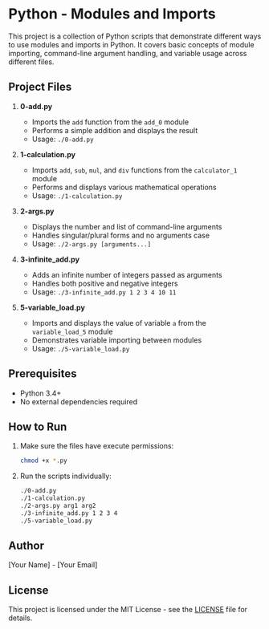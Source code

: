 # Python - Modules and Imports

This project is a collection of Python scripts that demonstrate different ways to use modules and imports in Python. It covers basic concepts of module importing, command-line argument handling, and variable usage across different files.

## Project Files

1. **0-add.py**
   - Imports the `add` function from the `add_0` module
   - Performs a simple addition and displays the result
   - Usage: `./0-add.py`

2. **1-calculation.py**
   - Imports `add`, `sub`, `mul`, and `div` functions from the `calculator_1` module
   - Performs and displays various mathematical operations
   - Usage: `./1-calculation.py`

3. **2-args.py**
   - Displays the number and list of command-line arguments
   - Handles singular/plural forms and no arguments case
   - Usage: `./2-args.py [arguments...]`

4. **3-infinite_add.py**
   - Adds an infinite number of integers passed as arguments
   - Handles both positive and negative integers
   - Usage: `./3-infinite_add.py 1 2 3 4 10 11`

5. **5-variable_load.py**
   - Imports and displays the value of variable `a` from the `variable_load_5` module
   - Demonstrates variable importing between modules
   - Usage: `./5-variable_load.py`

## Prerequisites

- Python 3.4+
- No external dependencies required

## How to Run

1. Make sure the files have execute permissions:
   ```bash
   chmod +x *.py
   ```

2. Run the scripts individually:
   ```bash
   ./0-add.py
   ./1-calculation.py
   ./2-args.py arg1 arg2
   ./3-infinite_add.py 1 2 3 4
   ./5-variable_load.py
   ```

## Author

[Your Name] - [Your Email]

## License

This project is licensed under the MIT License - see the [LICENSE](LICENSE) file for details.

